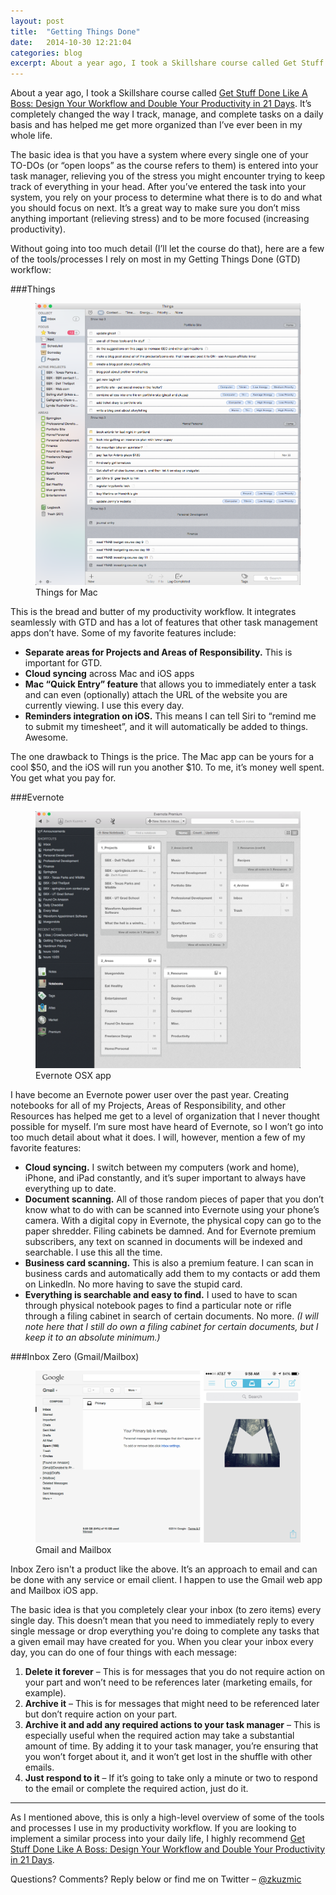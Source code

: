 ```yaml
---
layout: post
title:  "Getting Things Done"
date:   2014-10-30 12:21:04
categories: blog
excerpt: About a year ago, I took a Skillshare course called Get Stuff Done Like A Boss – Design Your Workflow and Double Your Productivity in 21 Days. It’s completely changed the way I track, manage, and complete tasks on a daily basis and has helped me get more organized than I’ve ever been in my whole life.
---
```

About a year ago, I took a Skillshare course called [Get Stuff Done Like A Boss: Design Your Workflow and Double Your Productivity in 21 Days](http://skl.sh/1c3b1o4). It’s completely changed the way I track, manage, and complete tasks on a daily basis and has helped me get more organized than I’ve ever been in my whole life.

The basic idea is that you have a system where every single one of your TO-DOs (or “open loops” as the course refers to them) is entered into your task manager, relieving you of the stress you might encounter trying to keep track of everything in your head. After you’ve entered the task into your system, you rely on your process to determine what there is to do and what you should focus on next. It’s a great way to make sure you don’t miss anything important (relieving stress) and to be more focused (increasing productivity).

Without going into too much detail (I’ll let the course do that), here are a few of the tools/processes I rely on most in my Getting Things Done (GTD) workflow:

###Things

<figure>
  <img data-action="zoom" src="/img/blog/getting-things-done/things_for_mac.png" alt="Things for Mac">
  <figcaption>Things for Mac</figcaption>
</figure>

This is the bread and butter of my productivity workflow. It integrates seamlessly with GTD and has a lot of features that other task management apps don’t have. Some of my favorite features include:


   * **Separate areas for Projects and Areas of Responsibility.** This is important for GTD.
   * **Cloud syncing** across Mac and iOS apps
   * **Mac “Quick Entry” feature** that allows you to immediately enter a task and can even (optionally) attach the URL of the website you are currently viewing. I use this every day.
   * **Reminders integration on iOS.** This means I can tell Siri to “remind me to submit my timesheet”, and it will automatically be added to things. Awesome.

The one drawback to Things is the price. The Mac app can be yours for a cool $50, and the iOS will run you another $10. To me, it’s money well spent. You get what you pay for.

###Evernote

<figure>
  <img data-action="zoom" src="/img/blog/getting-things-done/evernote.png" alt="Evernote OSX app">
  <figcaption>Evernote OSX app</figcaption>
</figure>

I have become an Evernote power user over the past year. Creating notebooks for all of my Projects, Areas of Responsibility, and other Resources has helped me get to a level of organization that I never thought possible for myself. I’m sure most have heard of Evernote, so I won’t go into too much detail about what it does. I will, however, mention a few of my favorite features:



   * **Cloud syncing.** I switch between my computers (work and home), iPhone, and iPad constantly, and it’s super important to always have everything up to date.
   * **Document scanning.** All of those random pieces of paper that you don’t know what to do with can be scanned into Evernote using your phone’s camera. With a digital copy in Evernote, the physical copy can go to the paper shredder. Filing cabinets be damned. And for Evernote premium subscribers, any text on scanned in documents will be indexed and searchable. I use this all the time.
   * **Business card scanning.** This is also a premium feature. I can scan in business cards and automatically add them to my contacts or add them on LinkedIn. No more having to save the stupid card.
   * **Everything is searchable and easy to find.** I used to have to scan through physical notebook pages to find a particular note or rifle through a filing cabinet in search of certain documents. No more. *(I will note here that I still do own a filing cabinet for certain documents, but I keep it to an absolute minimum.)*

###Inbox Zero (Gmail/Mailbox)

<figure>
  <img data-action="zoom" src="/img/blog/getting-things-done/gmail_mailbox.png" alt="Gmail and Mailbox">
  <figcaption>Gmail and Mailbox</figcaption>
</figure>

Inbox Zero isn't a product like the above. It’s an approach to email and can be done with any service or email client. I happen to use the Gmail web app and Mailbox iOS app. 

The basic idea is that you completely clear your inbox (to zero items) every single day. This doesn’t mean that you need to immediately reply to every single message or drop everything you're doing to complete any tasks that a given email may have created for you. When you clear your inbox every day, you can do one of four things with each message:


  1. **Delete it forever** – This is for messages that you do not require action on your part and won’t need to be references later (marketing emails, for example).
  2. **Archive it** – This is for messages that might need to be referenced later but don’t require action on your part.
  3. **Archive it and add any required actions to your task manager** – This is especially useful when the required action may take a substantial amount of time. By adding it to your task manager, you’re ensuring that you won’t forget about it, and it won’t get lost in the shuffle with other emails.
  4. **Just respond to it** – If it’s going to take only a minute or two to respond to the email or complete the required action, just do it.
  
* * *

As I mentioned above, this is only a high-level overview of some of the tools and processes I use in my productivity workflow. If you are looking to implement a similar process into your daily life, I highly recommend [Get Stuff Done Like A Boss: Design Your Workflow and Double Your Productivity in 21 Days](http://skl.sh/1c3b1o4).

Questions? Comments? Reply below or find me on Twitter – [@zkuzmic](https://twitter.com/zkuzmic)